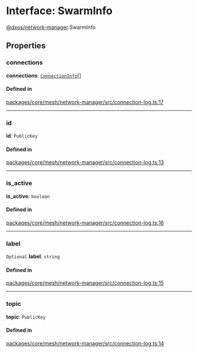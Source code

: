 # Interface: SwarmInfo

[@dxos/network-manager](../modules/dxos_network_manager.md).SwarmInfo

## Properties

### connections

 **connections**: [`ConnectionInfo`](dxos_network_manager.ConnectionInfo.md)[]

#### Defined in

[packages/core/mesh/network-manager/src/connection-log.ts:17](https://github.com/dxos/dxos/blob/main/packages/core/mesh/network-manager/src/connection-log.ts#L17)

___

### id

 **id**: `PublicKey`

#### Defined in

[packages/core/mesh/network-manager/src/connection-log.ts:13](https://github.com/dxos/dxos/blob/main/packages/core/mesh/network-manager/src/connection-log.ts#L13)

___

### is_active

 **is_active**: `boolean`

#### Defined in

[packages/core/mesh/network-manager/src/connection-log.ts:16](https://github.com/dxos/dxos/blob/main/packages/core/mesh/network-manager/src/connection-log.ts#L16)

___

### label

 `Optional` **label**: `string`

#### Defined in

[packages/core/mesh/network-manager/src/connection-log.ts:15](https://github.com/dxos/dxos/blob/main/packages/core/mesh/network-manager/src/connection-log.ts#L15)

___

### topic

 **topic**: `PublicKey`

#### Defined in

[packages/core/mesh/network-manager/src/connection-log.ts:14](https://github.com/dxos/dxos/blob/main/packages/core/mesh/network-manager/src/connection-log.ts#L14)
